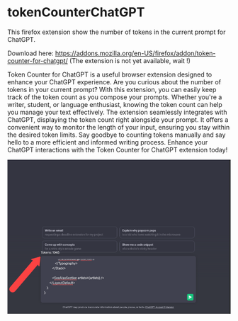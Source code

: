 # tokenCounterChatGPT
This firefox extension show the number of tokens in the current prompt for ChatGPT.

Download here: https://addons.mozilla.org/en-US/firefox/addon/token-counter-for-chatgpt/ (The extension is not yet available, wait !)

Token Counter for ChatGPT is a useful browser extension designed to enhance your ChatGPT experience. Are you curious about the number of tokens in your current prompt? With this extension, you can easily keep track of the token count as you compose your prompts. Whether you're a writer, student, or language enthusiast, knowing the token count can help you manage your text effectively. The extension seamlessly integrates with ChatGPT, displaying the token count right alongside your prompt. It offers a convenient way to monitor the length of your input, ensuring you stay within the desired token limits. Say goodbye to counting tokens manually and say hello to a more efficient and informed writing process. Enhance your ChatGPT interactions with the Token Counter for ChatGPT extension today!

![Token Counter for ChatGPT](icons/background.png)
